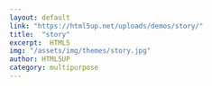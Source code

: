 ```yaml
---
layout: default
link: "https://html5up.net/uploads/demos/story/"
title:  "story"
excerpt:  HTML5
img: "/assets/img/themes/story.jpg"
author: HTML5UP
category: multipurpose
---
```


